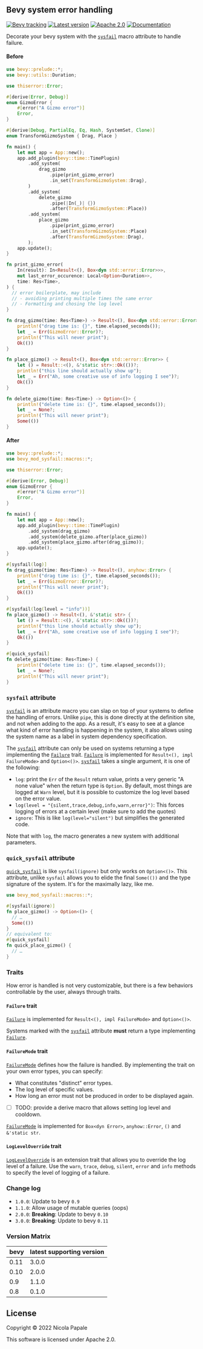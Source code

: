## Bevy system error handling 

[![Bevy tracking](https://img.shields.io/badge/Bevy%20tracking-released%20version-lightblue)](https://github.com/bevyengine/bevy/blob/main/docs/plugins_guidelines.md#main-branch-tracking)
[![Latest version](https://img.shields.io/crates/v/bevy_mod_sysfail.svg)](https://crates.io/crates/bevy_mod_sysfail)
[![Apache 2.0](https://img.shields.io/badge/license-Apache-blue.svg)](./LICENSE)
[![Documentation](https://docs.rs/bevy_mod_sysfail/badge.svg)](https://docs.rs/bevy_mod_sysfail/)

Decorate your bevy system with the [`sysfail`] macro attribute to handle failure.

#### Before

```rust
use bevy::prelude::*;
use bevy::utils::Duration;

use thiserror::Error;

#[derive(Error, Debug)]
enum GizmoError {
    #[error("A Gizmo error")]
    Error,
}

#[derive(Debug, PartialEq, Eq, Hash, SystemSet, Clone)]
enum TransformGizmoSystem { Drag, Place }

fn main() {
    let mut app = App::new();
    app.add_plugin(bevy::time::TimePlugin)
        .add_system(
            drag_gizmo
                .pipe(print_gizmo_error)
                .in_set(TransformGizmoSystem::Drag),
        )
        .add_system(
            delete_gizmo
                .pipe(|In(_)| {})
                .after(TransformGizmoSystem::Place))
        .add_system(
            place_gizmo
                .pipe(print_gizmo_error)
                .in_set(TransformGizmoSystem::Place)
                .after(TransformGizmoSystem::Drag),
        );
    app.update();
}

fn print_gizmo_error(
    In(result): In<Result<(), Box<dyn std::error::Error>>>,
    mut last_error_occurence: Local<Option<Duration>>,
    time: Res<Time>,
) {
  // error boilerplate, may include
  // - avoiding printing multiple times the same error
  // - Formatting and chosing the log level
}

fn drag_gizmo(time: Res<Time>) -> Result<(), Box<dyn std::error::Error>> {
    println!("drag time is: {}", time.elapsed_seconds());
    let _ = Err(GizmoError::Error)?;
    println!("This will never print");
    Ok(())
}

fn place_gizmo() -> Result<(), Box<dyn std::error::Error>> {
    let () = Result::<(), &'static str>::Ok(())?;
    println!("this line should actually show up");
    let _ = Err("Ah, some creative use of info logging I see")?;
    Ok(())
}

fn delete_gizmo(time: Res<Time>) -> Option<()> {
    println!("delete time is: {}", time.elapsed_seconds());
    let _ = None?;
    println!("This will never print");
    Some(())
}
```

#### After

```rust
use bevy::prelude::*;
use bevy_mod_sysfail::macros::*;

use thiserror::Error;

#[derive(Error, Debug)]
enum GizmoError {
    #[error("A Gizmo error")]
    Error,
}

fn main() {
    let mut app = App::new();
    app.add_plugin(bevy::time::TimePlugin)
        .add_system(drag_gizmo)
        .add_system(delete_gizmo.after(place_gizmo))
        .add_system(place_gizmo.after(drag_gizmo));
    app.update();
}

#[sysfail(log)]
fn drag_gizmo(time: Res<Time>) -> Result<(), anyhow::Error> {
    println!("drag time is: {}", time.elapsed_seconds());
    let _ = Err(GizmoError::Error)?;
    println!("This will never print");
    Ok(())
}

#[sysfail(log(level = "info"))]
fn place_gizmo() -> Result<(), &'static str> {
    let () = Result::<(), &'static str>::Ok(())?;
    println!("this line should actually show up");
    let _ = Err("Ah, some creative use of info logging I see")?;
    Ok(())
}

#[quick_sysfail]
fn delete_gizmo(time: Res<Time>) {
    println!("delete time is: {}", time.elapsed_seconds());
    let _ = None?;
    println!("This will never print");
}
```

### `sysfail` attribute

[`sysfail`] is an attribute macro you can slap on top of your systems to define
the handling of errors. Unlike `pipe`, this is done directly at the definition
site, and not when adding to the app. As a result, it's easy to see at a glance
what kind of error handling is happening in the system, it also allows using
the system name as a label in system dependency specification.

The [`sysfail`] attribute can only be used on systems returning a type
implementing the [`Failure`] trait. [`Failure`] is implemented for 
`Result<(), impl FailureMode>` and `Option<()>`.
[`sysfail`] takes a single argument, it is one of the following:

- `log`: print the `Err` of the `Result` return value, prints a very
  generic "A none value" when the return type is `Option`.
  By default, most things are logged at `Warn` level, but it is
  possible to customize the log level based on the error value.
- `log(level = "{silent,trace,debug,info,warn,error}")`: This forces
  logging of errors at a certain level (make sure to add the quotes)
- `ignore`: This is like `log(level="silent")` but simplifies the
  generated code.

Note that with `log`, the macro generates a new system with additional
parameters.

### `quick_sysfail` attribute

[`quick_sysfail`] is like `sysfail(ignore)` but only works on `Option<()>`.
This attribute, unlike `sysfail` allows you to elide the final `Some(())`
and the type signature of the system. It's for the maximally lazy, like
me.

```rust
use bevy_mod_sysfail::macros::*;

#[sysfail(ignore)]
fn place_gizmo() -> Option<()> {
  // …
  Some(())
}
// equivalent to:
#[quick_sysfail]
fn quick_place_gizmo() {
  // …
}
```

### Traits

How error is handled is not very customizable, but there is a few behaviors
controllable by the user, always through traits.

#### `Failure` trait

[`Failure`] is implemented for `Result<(), impl FailureMode>` and `Option<()>`.

Systems marked with the [`sysfail`] attribute **must** return a type implementing
[`Failure`].

#### `FailureMode` trait

[`FailureMode`] defines how the failure is handled. By implementing the
trait on your own error types, you can specify:

- What constitutes "distinct" error types.
- The log level of specific values.
- How long an error must not be produced in order to be displayed again.

- [ ] TODO: provide a derive macro that allows setting log level and cooldown.

[`FailureMode`] is implemented for `Box<dyn Error>`, `anyhow::Error`, `()`
and `&'static str`.

#### `LogLevelOverride` trait

[`LogLevelOverride`] is an extension trait that allows you to override the 
log level of a failure. Use the `warn`, `trace`, `debug`, `silent`,
`error` and `info` methods to specify the level of logging of a failure.

### Change log

* `1.0.0`: Update to bevy `0.9`
* `1.1.0`: Allow usage of mutable queries (oops)
* `2.0.0`: **Breaking**: Update to bevy `0.10`
* `3.0.0`: **Breaking**: Update to bevy `0.11`

### Version Matrix

| bevy | latest supporting version      |
|------|--------|
| 0.11 | 3.0.0 |
| 0.10 | 2.0.0 |
| 0.9  | 1.1.0 |
| 0.8  | 0.1.0 |

## License

Copyright © 2022 Nicola Papale

This software is licensed under Apache 2.0.


[`FailureMode`]: https://docs.rs/bevy_mod_sysfail/latest/bevy_mod_sysfail/trait.FailureMode.html
[`LogLevelOverride`]: https://docs.rs/bevy_mod_sysfail/latest/bevy_mod_sysfail/trait.LogLevelOverride.html
[`Failure`]: https://docs.rs/bevy_mod_sysfail/latest/bevy_mod_sysfail/trait.Failure.html
[`quick_sysfail`]: https://docs.rs/bevy_mod_sysfail/latest/bevy_mod_sysfail/attr.quick_sysfail.html
[`sysfail`]: https://docs.rs/bevy_mod_sysfail/latest/bevy_mod_sysfail/attr.sysfail.html
